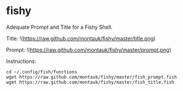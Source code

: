 fishy
=====

Adequate Prompt and Title for a Fishy Shell.

Title:
!(https://raw.github.com/montauk/fishy/master/title.png)

Prompt:
!(https://raw.github.com/montauk/fishy/master/prompt.png)

Instructions:
```
cd ~/.config/fish/functions
wget https://raw.github.com/montauk/fishy/master/fish_prompt.fish
wget https://raw.github.com/montauk/fishy/master/fish_title.fish
```
